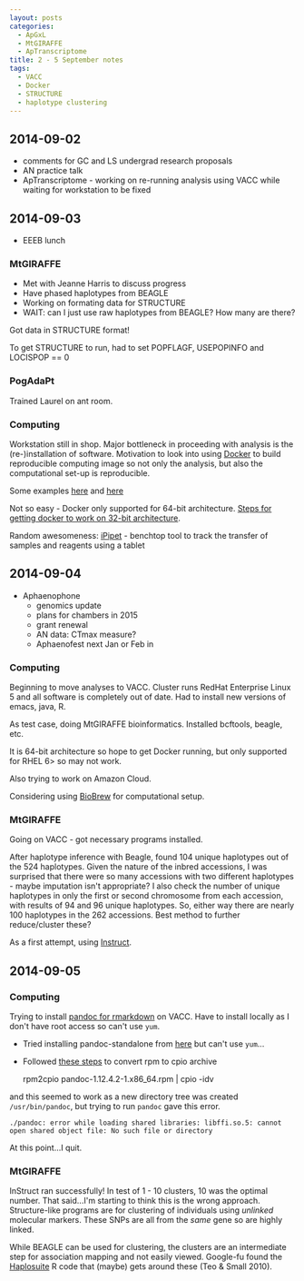 ```yaml
---
layout: posts
categories: 
  - ApGxL
  - MtGIRAFFE
  - ApTranscriptome
title: 2 - 5 September notes
tags: 
  - VACC
  - Docker
  - STRUCTURE
  - haplotype clustering
---
```


## 2014-09-02

- comments for GC and LS undergrad research proposals
- AN practice talk
- ApTranscriptome - working on re-running analysis using VACC while waiting for workstation to be fixed


## 2014-09-03

- EEEB lunch

### MtGIRAFFE

- Met with Jeanne Harris to discuss progress
- Have phased haplotypes from BEAGLE
- Working on formating data for STRUCTURE
- WAIT: can I just use raw haplotypes from BEAGLE? How many are there?

Got data in STRUCTURE format!

To get STRUCTURE to run, had to set POPFLAGF, USEPOPINFO and LOCISPOP == 0

### PogAdaPt

Trained Laurel on ant room.
 

### Computing

Workstation still in shop. Major bottleneck in proceeding with analysis is the (re-)installation of software. 
Motivation to look into using [Docker](https://www.docker.com/) to build reproducible computing image so not only the analysis, but also the computational set-up is reproducible. 

Some examples [here](http://melissagymrek.com/science/2014/08/29/docker-reproducible-research.html) and [here](http://figshare.com/articles/Using_Docker_to_Support_Reproducible_Research/1101910)
  
Not so easy - Docker only supported for 64-bit architecture. [Steps for getting docker to work on 32-bit architecture](http://mwhiteley.com/linux-containers/2013/08/31/docker-on-i386.html).
  
Random awesomeness: [iPipet](http://ipipet.teamerlich.org/home) - benchtop tool to track the transfer of samples and reagents using a tablet



## 2014-09-04

- Aphaenophone
  - genomics update
  - plans for chambers in 2015
  - grant renewal
  - AN data: CTmax measure?
  - Aphaenofest next Jan or Feb in 
  
### Computing

Beginning to move analyses to VACC. Cluster runs RedHat Enterprise Linux 5 and all software is completely out of date. Had to install new versions of emacs, java, R.

As test case, doing MtGIRAFFE bioinformatics. Installed bcftools, beagle, etc.

It is 64-bit architecture so hope to get Docker running, but only supported for RHEL 6> so may not work.

Also trying to work on Amazon Cloud.

Considering using [BioBrew](https://github.com/yannickwurm/bio.brew) for computational setup.


### MtGIRAFFE

Going on VACC - got necessary programs installed. 

After haplotype inference with Beagle, found 104 unique haplotypes out of the 524 haplotypes. Given the nature of the inbred accessions, I was surprised that there were so many accessions with two different haplotypes - maybe imputation isn't appropriate? I also check the number of unique haplotypes in only the first or second chromosome from each accession, with results of 94 and 96 unique haplotypes. So, either way there are nearly 100 haplotypes in the 262 accessions. Best method to further reduce/cluster these? 

As a first attempt, using [Instruct](). 



## 2014-09-05

### Computing

Trying to install [pandoc for rmarkdown](https://github.com/rstudio/rmarkdown#installation) on VACC. Have to install locally as I don't have root access so can't use `yum`. 

- Tried installing pandoc-standalone from [here](https://petersen.fedorapeople.org/pandoc-standalone/README.html) but can't use `yum`...
- Followed [these steps](http://superuser.com/questions/209808/how-can-i-install-an-rpm-without-being-root) to convert rpm to cpio archive

    
    rpm2cpio pandoc-1.12.4.2-1.x86_64.rpm | cpio -idv
    
and this seemed to work as a new directory tree was created `/usr/bin/pandoc`, but trying to run `pandoc` gave this error.

    ./pandoc: error while loading shared libraries: libffi.so.5: cannot open shared object file: No such file or directory

At this point...I quit.


### MtGIRAFFE

InStruct ran successfully! In test of 1 - 10 clusters, 10 was the optimal number. That said...I'm starting to think this is the wrong approach. Structure-like programs are for clustering of individuals using *unlinked* molecular markers. These SNPs are all from the *same* gene so are highly linked. 

While BEAGLE can be used for clustering, the clusters are an intermediate step for association mapping and not easily viewed. Google-fu found the [Haplosuite](http://www.statgen.nus.edu.sg/~software/haplosuite.html) R code that (maybe) gets around these (Teo & Small 2010). 

